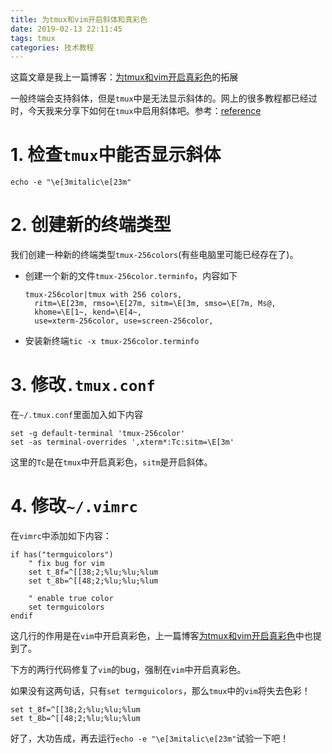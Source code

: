 ```yaml
---
title: 为tmux和vim开启斜体和真彩色
date: 2019-02-13 22:11:45
tags: tmux
categories: 技术教程
---
```


这篇文章是我上一篇博客：[为tmux和vim开启真彩色](https://zjli.top/2019/02/09/%E4%B8%BAtmux%E5%92%8Cvim%E5%BC%80%E5%90%AF%E7%9C%9F%E5%BD%A9%E8%89%B2/)的拓展

一般终端会支持斜体，但是`tmux`中是无法显示斜体的。网上的很多教程都已经过时，今天我来分享下如何在`tmux`中启用斜体吧。参考：[reference](https://medium.com/@dubistkomisch/how-to-actually-get-italics-and-true-colour-to-work-in-iterm-tmux-vim-9ebe55ebc2be)

# 1. 检查`tmux`中能否显示斜体

```
echo -e "\e[3mitalic\e[23m"
```

# 2. 创建新的终端类型

我们创建一种新的终端类型`tmux-256colors`(有些电脑里可能已经存在了)。

- 创建一个新的文件`tmux-256color.terminfo`，内容如下

  ```
  tmux-256color|tmux with 256 colors,
    ritm=\E[23m, rmso=\E[27m, sitm=\E[3m, smso=\E[7m, Ms@,
    khome=\E[1~, kend=\E[4~,
    use=xterm-256color, use=screen-256color,
  ```

- 安装新终端`tic -x tmux-256color.terminfo`

# 3. 修改`.tmux.conf`

在`~/.tmux.conf`里面加入如下内容

```
set -g default-terminal 'tmux-256color'
set -as terminal-overrides ',xterm*:Tc:sitm=\E[3m'
```

这里的`Tc`是在`tmux`中开启真彩色，`sitm`是开启斜体。

# 4. 修改`~/.vimrc`

在`vimrc`中添加如下内容：

```
if has("termguicolors")
    " fix bug for vim
    set t_8f=^[[38;2;%lu;%lu;%lum
    set t_8b=^[[48;2;%lu;%lu;%lum
    
    " enable true color
    set termguicolors
endif
```

这几行的作用是在`vim`中开启真彩色，上一篇博客[为tmux和vim开启真彩色](https://zjli.top/2019/02/09/%E4%B8%BAtmux%E5%92%8Cvim%E5%BC%80%E5%90%AF%E7%9C%9F%E5%BD%A9%E8%89%B2/)中也提到了。

下方的两行代码修复了`vim`的bug，强制在`vim`中开启真彩色。

如果没有这两句话，只有`set termguicolors`，那么`tmux`中的`vim`将失去色彩！

```
set t_8f=^[[38;2;%lu;%lu;%lum
set t_8b=^[[48;2;%lu;%lu;%lum
```

好了，大功告成，再去运行`echo -e "\e[3mitalic\e[23m"`试验一下吧！